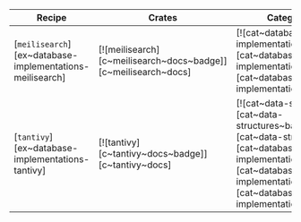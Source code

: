 | Recipe | Crates | Categories |
|--------|--------|------------|
| [`meilisearch`][ex~database-implementations-meilisearch] | [![meilisearch][c~meilisearch~docs~badge]][c~meilisearch~docs] | [![cat~database-implementations][cat~database-implementations~badge]][cat~database-implementations] |
| [`tantivy`][ex~database-implementations-tantivy] | [![tantivy][c~tantivy~docs~badge]][c~tantivy~docs] | [![cat~data-structures][cat~data-structures~badge]][cat~data-structures] [![cat~database-implementations][cat~database-implementations~badge]][cat~database-implementations] |
